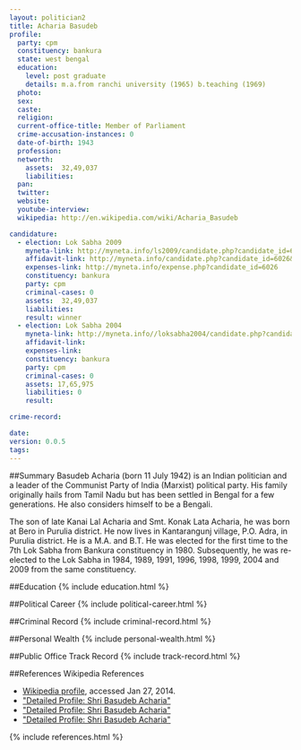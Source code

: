 ```yaml
---
layout: politician2
title: Acharia Basudeb
profile: 
  party: cpm
  constituency: bankura
  state: west bengal
  education: 
    level: post graduate
    details: m.a.from ranchi university (1965) b.teaching (1969)
  photo: 
  sex: 
  caste: 
  religion: 
  current-office-title: Member of Parliament
  crime-accusation-instances: 0
  date-of-birth: 1943
  profession: 
  networth: 
    assets:  32,49,037
    liabilities: 
  pan: 
  twitter: 
  website: 
  youtube-interview: 
  wikipedia: http://en.wikipedia.com/wiki/Acharia_Basudeb

candidature: 
  - election: Lok Sabha 2009
    myneta-link: http://myneta.info/ls2009/candidate.php?candidate_id=6026
    affidavit-link: http://myneta.info/candidate.php?candidate_id=6026&scan=original
    expenses-link: http://myneta.info/expense.php?candidate_id=6026
    constituency: bankura 
    party: cpm
    criminal-cases: 0
    assets:  32,49,037
    liabilities: 
    result: winner 
  - election: Lok Sabha 2004
    myneta-link: http://myneta.info//loksabha2004/candidate.php?candidate_id=5104
    affidavit-link: 
    expenses-link: 
    constituency: bankura 
    party: cpm
    criminal-cases: 0
    assets: 17,65,975
    liabilities: 0
    result:  

crime-record: 

date: 
version: 0.0.5
tags: 
---
```

##Summary
Basudeb Acharia (born 11 July 1942) is an Indian politician and a leader of the Communist Party of India (Marxist) political party. His family originally hails from Tamil Nadu but has been settled in Bengal for a few generations. He also considers himself to be a Bengali.

The son of late Kanai Lal Acharia and Smt. Konak Lata Acharia, he was born at Bero in Purulia district. He now lives in Kantarangunj village, P.O. Adra, in Purulia district. He is a M.A. and B.T. He was elected for the first time to the 7th Lok Sabha from Bankura constituency in 1980. Subsequently, he was re-elected to the Lok Sabha in 1984, 1989, 1991, 1996, 1998, 1999, 2004 and 2009 from the same constituency.


##Education
{% include education.html %}


##Political Career
{% include political-career.html %}


##Criminal Record
{% include criminal-record.html %}


##Personal Wealth
{% include personal-wealth.html %}


##Public Office Track Record
{% include track-record.html %}


##References
Wikipedia References
- [Wikipedia profile]({{page.profile.wikipedia}}), accessed Jan 27, 2014.
- ["Detailed Profile: Shri Basudeb Acharia"][wiki1]
- ["Detailed Profile: Shri Basudeb Acharia"][wiki2]
- ["Detailed Profile: Shri Basudeb Acharia"][wiki3]

[wiki1]: http://india.gov.in/govt/loksabhampbiodata.php?mpcode=4
[wiki2]: http://westbengalelectionresult.com/basudeb-acharia/294
[wiki3]: http://web.archive.org/web/20101017071457/http://westbengalelectionresult.com/basudeb-acharia/294


{% include references.html %}